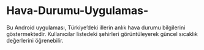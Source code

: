 # Hava-Durumu-Uygulamas-
Bu Android uygulaması, Türkiye’deki illerin anlık hava durumu bilgilerini göstermektedir.  Kullanıcılar listedeki şehirleri görüntüleyerek güncel sıcaklık değerlerini öğrenebilir.
